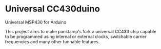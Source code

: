 # Universal CC430duino
Universal MSP430 for Arduino

This project aims to make panstamp's fork a universal CC430 chip capable to be programmed using internal or external clocks, switchable carrier frequencies and many other tunnable features.
